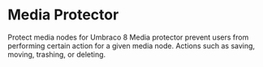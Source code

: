 # Media Protector
Protect media nodes for Umbraco 8
Media protector prevent users from performing certain action for a given media node. Actions such as saving, moving, trashing, or deleting.
